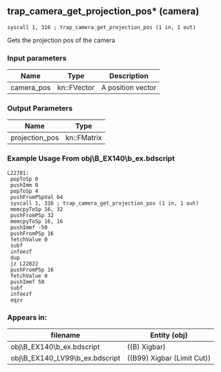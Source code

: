 ## trap_camera_get_projection_pos* (camera)

`syscall 1, 316 ; trap_camera_get_projection_pos (1 in, 1 out)`

Gets the projection pos of the camera

### Input parameters
| Name | Type | Description
|------|------|------------
| camera_pos   | kn::FVector   | A position vector


### Output Parameters
| Name | Type
|------|-----
| projection_pos   | kn::FMatrix   
### Example Usage From obj\B_EX140\b_ex.bdscript
```plaintext
L22781:
 popToSp 0
 pushImm 0
 popToSp 4
 pushFromPSpVal 64
 syscall 1, 316 ; trap_camera_get_projection_pos (1 in, 1 out)
 memcpyToSp 16, 32
 pushFromPSp 32
 memcpyToSp 16, 16
 pushImmf -50
 pushFromPSp 16
 fetchValue 0
 subf 
 infoezf 
 dup 
 jz L22822
 pushFromPSp 16
 fetchValue 0
 pushImmf 50
 subf 
 infoezf 
 eqzv
```


### Appears in:
| filename | Entity (obj)
|----------|-------------
| obj\B_EX140\b_ex.bdscript       | ((B) Xigbar)          
| obj\B_EX140_LV99\b_ex.bdscript       | ((B99) Xigbar (Limit Cut))          



